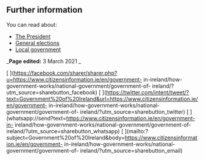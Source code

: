 ##  Further information

You can read about:

  * [ The President ](/en/government-in-ireland/houses-of-the-oireachtas/president-introduction-to-the-president-of-ireland/)
  * [ General elections ](/en/government-in-ireland/elections-and-referenda/types-of-elections-and-referendums/the-general-election/)
  * [ Local government ](/en/government-in-ireland/how-government-works/local-and-regional-government/functions-of-local-authorities/)

_**Page edited:** 3 March 2021 _

[
](https://facebook.com/sharer/sharer.php?u=https://www.citizensinformation.ie/en/government-
in-ireland/how-government-works/national-government/government-of-
ireland/?utm_source=sharebutton_facebook) [
](https://twitter.com/intent/tweet/?text=Government%20of%20Ireland&url=https://www.citizensinformation.ie/en/government-
in-ireland/how-government-works/national-government/government-of-
ireland/?utm_source=sharebutton_twitter) [
](whatsapp://send?text=https://www.citizensinformation.ie/en/government-in-
ireland/how-government-works/national-government/government-of-
ireland/?utm_source=sharebutton_whatsapp) [
](mailto:?subject=Government%20of%20Ireland&body=https://www.citizensinformation.ie/en/government-
in-ireland/how-government-works/national-government/government-of-
ireland/?utm_source=sharebutton_email) [ ](javascript:void\(0\))
